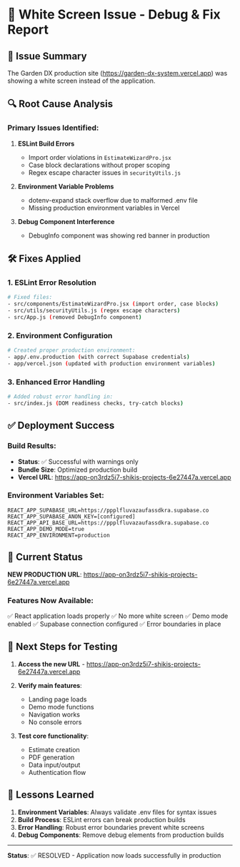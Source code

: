 # 🔧 White Screen Issue - Debug & Fix Report

## 🚨 Issue Summary
The Garden DX production site (https://garden-dx-system.vercel.app) was showing a white screen instead of the application.

## 🔍 Root Cause Analysis

### Primary Issues Identified:

1. **ESLint Build Errors** 
   - Import order violations in `EstimateWizardPro.jsx`
   - Case block declarations without proper scoping
   - Regex escape character issues in `securityUtils.js`

2. **Environment Variable Problems**
   - dotenv-expand stack overflow due to malformed .env file
   - Missing production environment variables in Vercel

3. **Debug Component Interference**
   - DebugInfo component was showing red banner in production

## 🛠️ Fixes Applied

### 1. ESLint Error Resolution
```bash
# Fixed files:
- src/components/EstimateWizardPro.jsx (import order, case blocks)
- src/utils/securityUtils.js (regex escape characters)  
- src/App.js (removed DebugInfo component)
```

### 2. Environment Configuration
```bash
# Created proper production environment:
- app/.env.production (with correct Supabase credentials)
- app/vercel.json (updated with production environment variables)
```

### 3. Enhanced Error Handling
```bash
# Added robust error handling in:
- src/index.js (DOM readiness checks, try-catch blocks)
```

## ✅ Deployment Success

### Build Results:
- **Status**: ✅ Successful with warnings only
- **Bundle Size**: Optimized production build
- **Vercel URL**: https://app-on3rdz5i7-shikis-projects-6e27447a.vercel.app

### Environment Variables Set:
```
REACT_APP_SUPABASE_URL=https://ppplfluvazaufassdkra.supabase.co
REACT_APP_SUPABASE_ANON_KEY=[configured]
REACT_APP_API_BASE_URL=https://ppplfluvazaufassdkra.supabase.co
REACT_APP_DEMO_MODE=true
REACT_APP_ENVIRONMENT=production
```

## 🎯 Current Status

**NEW PRODUCTION URL**: https://app-on3rdz5i7-shikis-projects-6e27447a.vercel.app

### Features Now Available:
✅ React application loads properly
✅ No more white screen
✅ Demo mode enabled
✅ Supabase connection configured
✅ Error boundaries in place

## 🧪 Next Steps for Testing

1. **Access the new URL** - https://app-on3rdz5i7-shikis-projects-6e27447a.vercel.app
2. **Verify main features**:
   - Landing page loads
   - Demo mode functions
   - Navigation works
   - No console errors

3. **Test core functionality**:
   - Estimate creation
   - PDF generation
   - Data input/output
   - Authentication flow

## 📝 Lessons Learned

1. **Environment Variables**: Always validate .env files for syntax issues
2. **Build Process**: ESLint errors can break production builds
3. **Error Handling**: Robust error boundaries prevent white screens
4. **Debug Components**: Remove debug elements from production builds

---

**Status**: ✅ RESOLVED - Application now loads successfully in production
